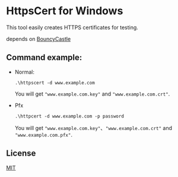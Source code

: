 # HttpsCert for Windows

This tool easily creates HTTPS certificates for testing.

depends on [BouncyCastle](https://github.com/bcgit/bc-csharp)

## Command example:
+ Normal:

    ```.\httpscert -d www.example.com```


    You will get `"www.example.com.key"` and `"www.example.com.crt"`.

+ Pfx

    ```.\httpcert -d www.example.com -p password```


    You will get `"www.example.com.key"`、`"www.example.com.crt"` and `"www.example.com.pfx"`.

## License
[MIT](https://github.com/lalakii/HttpsCert/blob/master/LICENSE)